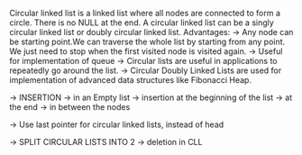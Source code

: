 Circular linked list is a linked list where all nodes are connected to form a circle. There is no NULL at the end. A circular linked list can be a singly circular linked list or doubly circular linked list.
Advantages:
-> Any node can be starting  point.We can traverse the whole list by starting from any point. We just need to stop when the first visited node is visited again.
-> Useful for implementation of queue
-> Circular lists are useful in applications to repeatedly go around the list.
-> Circular Doubly Linked Lists are used for implementation of advanced data structures like Fibonacci Heap. 

-> INSERTION
    -> in an Empty list
    -> insertion at the beginning of the list
    -> at the end
    -> in between the nodes

-> Use last pointer for circular linked lists, instead of head

-> SPLIT CIRCULAR LISTS INTO 2
-> deletion in CLL